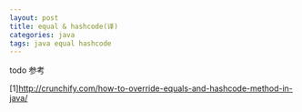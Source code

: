 ```yaml
---
layout: post
title: equal & hashcode(译)
categories: java
tags: java equal hashcode
---
```



todo
参考

[1]<http://crunchify.com/how-to-override-equals-and-hashcode-method-in-java/>